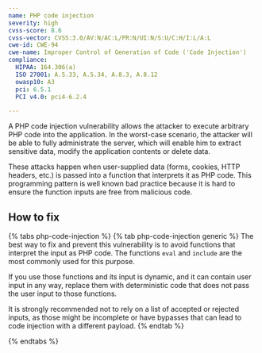 ```yaml
---
name: PHP code injection
severity: high
cvss-score: 8.6
cvss-vector: CVSS:3.0/AV:N/AC:L/PR:N/UI:N/S:U/C:H/I:L/A:L
cwe-id: CWE-94
cwe-name: Improper Control of Generation of Code ('Code Injection')
compliance:
  HIPAA: 164.306(a)
  ISO 27001: A.5.33, A.5.34, A.8.3, A.8.12
  owasp10: A3
  pci: 6.5.1
  PCI v4.0: pci4-6.2.4

---            
```


A PHP code injection vulnerability allows the attacker to execute arbitrary PHP code into the application. In the worst-case scenario, the attacker will be able to fully administrate the server, which will enable him to extract sensitive data, modify the application contents or delete data.

These attacks happen when user-supplied data (forms, cookies, HTTP headers, etc.) is passed into a function that interprets it as PHP code. This programming pattern is well known bad practice because it is hard to ensure the function inputs are free from malicious code.

## How to fix

{% tabs php-code-injection %}
{% tab php-code-injection generic %}
The best way to fix and prevent this vulnerability is to avoid functions that interpret the input as PHP code. The functions `eval` and `include` are the most commonly used for this purpose.

If you use those functions and its input is dynamic, and it can contain user input in any way, replace them with deterministic code that does not pass the user input to those functions.

It is strongly recommended not to rely on a list of accepted or rejected inputs, as those might be incomplete or have bypasses that can lead to code injection with a different payload.
{% endtab %}

{% endtabs %}
